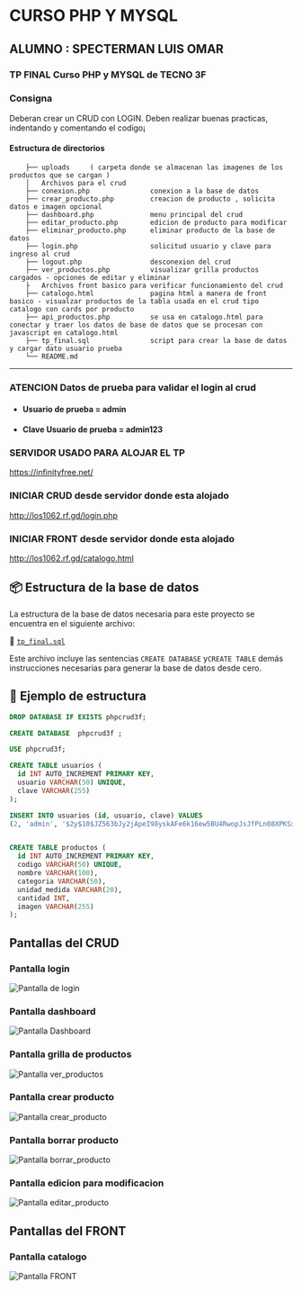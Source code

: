 #  CURSO PHP Y MYSQL
## ALUMNO : SPECTERMAN LUIS OMAR

### TP FINAL Curso PHP y MYSQL de TECNO 3F 

### Consigna
Deberan crear un CRUD con LOGIN.
Deben realizar buenas practicas, indentando y comentando el
codigo¡

#### Estructura de directorios
``` tree
    ├── uploads     ( carpeta donde se almacenan las imagenes de los productos que se cargan )
    │   Archivos para el crud   
    ├── conexion.php               conexion a la base de datos
    ├── crear_producto.php         creacion de producto , solicita datos e imagen opcional
    ├── dashboard.php              menu principal del crud
    ├── editar_producto.php        edicion de producto para modificar 
    ├── eliminar_producto.php      eliminar producto de la base de datos 
    ├── login.php                  solicitud usuario y clave para ingreso al crud
    ├── logout.php                 desconexion del crud
    ├── ver_productos.php          visualizar grilla productos cargados - opciones de editar y eliminar  
    ├   Archivos front basico para verificar funcionamiento del crud
    ├── catalogo.html              pagina html a manera de front basico - visualzar productos de la tabla usada en el crud tipo catalogo con cards por producto
    ├── api_productos.php          se usa en catalogo.html para conectar y traer los datos de base de datos que se procesan con javascript en catalogo.html
    ├── tp_final.sql               script para crear la base de datos y cargar dato usuario prueba
    └── README.md
```

---
### ATENCION Datos de prueba para validar el login al crud
  - #### Usuario de prueba        = admin
  - #### Clave Usuario de prueba  = admin123

### SERVIDOR USADO PARA ALOJAR EL TP
https://infinityfree.net/ 

### INICIAR CRUD desde servidor donde esta alojado   
http://los1062.rf.gd/login.php

### INICIAR FRONT desde servidor donde esta alojado  
http://los1062.rf.gd/catalogo.html

## 📦 Estructura de la base de datos

La estructura de la base de datos necesaria para este proyecto se encuentra en el siguiente archivo:

📁 [`tp_final.sql`](tp_final.sql)

Este archivo incluye las sentencias `CREATE DATABASE` y`CREATE TABLE`  demás instrucciones necesarias para generar la base de datos desde cero.

## 🧱 Ejemplo de estructura

```sql
DROP DATABASE IF EXISTS phpcrud3f;

CREATE DATABASE  phpcrud3f ;

USE phpcrud3f;

CREATE TABLE usuarios (
  id INT AUTO_INCREMENT PRIMARY KEY,
  usuario VARCHAR(50) UNIQUE,
  clave VARCHAR(255)
);

INSERT INTO usuarios (id, usuario, clave) VALUES
(2, 'admin', '$2y$10$JZ563bJy2jApeI98yskAFe6k16ew5BU4RwopJsJfPLn08XPKSxIru');


CREATE TABLE productos (
  id INT AUTO_INCREMENT PRIMARY KEY,
  codigo VARCHAR(50) UNIQUE,
  nombre VARCHAR(100),
  categoria VARCHAR(50),
  unidad_medida VARCHAR(20),
  cantidad INT,
  imagen VARCHAR(255)
);
```
## Pantallas del CRUD
### Pantalla login
![Pantalla de login](imagenes/login.jpg)

### Pantalla dashboard
![Pantalla Dashboard](imagenes/dashboard.jpg)

### Pantalla grilla de productos
![Pantalla ver_productos](imagenes/ver_productos.jpg)

### Pantalla crear producto
![Pantalla crear_producto](imagenes/crear_producto.jpg)

### Pantalla borrar producto
![Pantalla borrar_producto](imagenes/elimninar_producto.jpg)

### Pantalla edicion para modificacion
![Pantalla editar_producto](imagenes/editar_producto.jpg)


## Pantallas del FRONT 
### Pantalla catalogo
![Pantalla FRONT](imagenes/FRONT.jpg)



